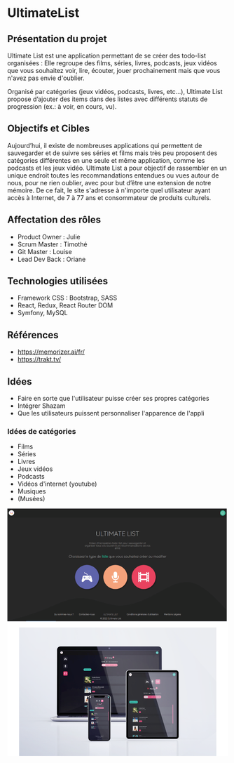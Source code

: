 # UltimateList

## Présentation du projet

Ultimate List est une application permettant de se créer des todo-list organisées : Elle regroupe des films, séries, livres, podcasts, jeux vidéos que vous souhaitez voir, lire, écouter, jouer prochainement mais que vous n'avez pas envie d'oublier. 

Organisé par catégories (jeux vidéos, podcasts, livres, etc…), Ultimate List propose d’ajouter des items dans des listes avec différents statuts de progression (ex.: à voir, en cours, vu).

## Objectifs et Cibles

Aujourd’hui, il existe de nombreuses applications qui permettent de sauvegarder et de suivre ses séries et films mais très peu proposent des catégories différentes en une seule et même application, comme les podcasts et les jeux vidéo. Ultimate List a pour objectif de rassembler en un unique endroit toutes les recommandations entendues ou vues autour de nous, pour ne rien oublier, avec pour but d’être une extension de notre mémoire. De ce fait, le site s'adresse à n'importe quel utilisateur ayant accès à Internet, de 7 à 77 ans et consommateur de produits culturels.


## Affectation des rôles

- Product Owner : Julie
- Scrum Master : Timothé
- Git Master : Louise
- Lead Dev Back : Oriane


## Technologies utilisées 

- Framework CSS : Bootstrap, SASS
- React, Redux, React Router DOM
- Symfony, MySQL

## Références

- https://memorizer.ai/fr/
- https://trakt.tv/

## Idées

- Faire en sorte que l'utilisateur puisse créer ses propres catégories
- Intégrer Shazam
- Que les utilisateurs puissent personnaliser l'apparence de l'appli

### Idées de catégories

- Films
- Séries
- Livres
- Jeux vidéos
- Podcasts
- Vidéos d'internet (youtube)
- Musiques
- (Musées)

![illustration](https://github.com/Timo-Pe/UltimateList-Back/blob/main/ultimate-list-git.png?raw=true)

